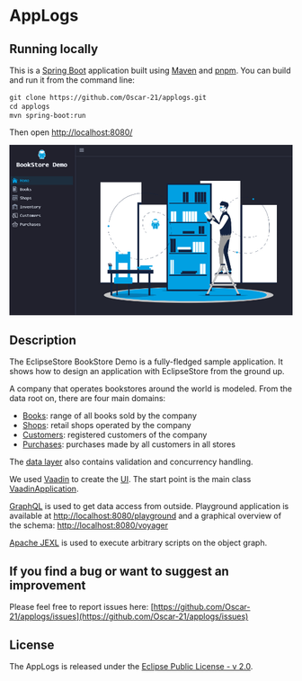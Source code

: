 # AppLogs

## Running locally

This is a [Spring Boot](https://spring.io/guides/gs/spring-boot/) application built using 
[Maven](https://spring.io/guides/gs/maven/) and [pnpm](https://pnpm.js.org/). 
You can build and run it from the command line:

```
git clone https://github.com/Oscar-21/applogs.git
cd applogs
mvn spring-boot:run
```

Then open [http://localhost:8080/](http://localhost:8080/)

![Screenshot](./src/main/resources/META-INF/resources/frontend/images/ui.jpg?raw=true)

## Description

The EclipseStore BookStore Demo is a fully-fledged sample application.
It shows how to design an application with EclipseStore from the ground up.

A company that operates bookstores around the world is modeled.
From the data root on, there are four main domains:

- [Books](./src/main/java/org/eclipse/store/demo/applogs/data/Books.java): range of all books sold by the company
- [Shops](./src/main/java/org/eclipse/store/demo/applogs/data/Shops.java): retail shops operated by the company
- [Customers](./src/main/java/org/eclipse/store/demo/applogs/data/Customers.java): registered customers of the company
- [Purchases](./src/main/java/org/eclipse/store/demo/applogs/data/Purchases.java): purchases made by all customers in all stores

The [data layer](./src/main/java/org/eclipse/store/demo/applogs/data/) also contains validation and concurrency handling. 

We used [Vaadin](https://vaadin.com) to create the [UI](./src/main/java/org/eclipse/store/demo/applogs/ui/).
The start point is the main class [VaadinApplication](./src/main/java/org/eclipse/store/demo/applogs/VaadinApplication.java).

[GraphQL](./src/main/java/org/eclipse/store/demo/applogs/graphql/) is used to get data access from outside.
Playground application is available at [http://localhost:8080/playground](http://localhost:8080/playground) 
and a graphical overview of the schema: [http://localhost:8080/voyager](http://localhost:8080/voyager) 

[Apache JEXL](./src/main/java/org/eclipse/store/demo/applogs/scripting/) is used to execute arbitrary scripts on the object graph.


## If you find a bug or want to suggest an improvement

Please feel free to report issues here: 
[https://github.com/Oscar-21/applogs/issues](https://github.com/Oscar-21/applogs/issues)

## License

The AppLogs is released under the [Eclipse Public License - v 2.0](LICENSE).





